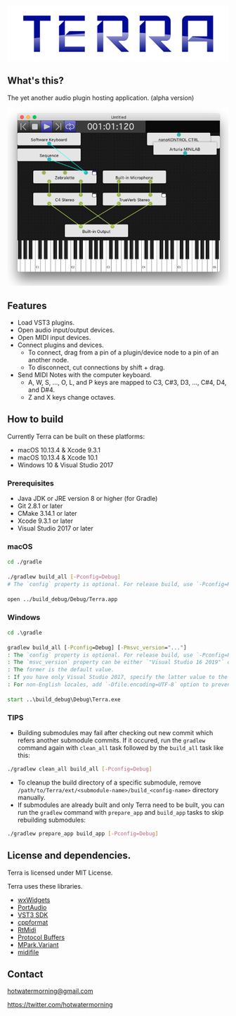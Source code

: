![Terra](./misc/Logo.png)

## What's this?

The yet another audio plugin hosting application. (alpha version)

![ScreenShot](./misc/ScreenShot.png)

## Features

* Load VST3 plugins.
* Open audio input/output devices.
* Open MIDI input devices.
* Connect plugins and devices.
    * To connect, drag from a pin of a plugin/device node to a pin of an another node.
    * To disconnect, cut connections by shift + drag.
* Send MIDI Notes with the computer keyboard.
    * A, W, S, ..., O, L, and P keys are mapped to C3, C#3, D3, ..., C#4, D4, and D#4.
    * Z and X keys change octaves.

## How to build

Currently Terra can be built on these platforms:

* macOS 10.13.4 & Xcode 9.3.1
* macOS 10.13.4 & Xcode 10.1
* Windows 10 & Visual Studio 2017

### Prerequisites

* Java JDK or JRE version 8 or higher (for Gradle)
* Git 2.8.1 or later
* CMake 3.14.1 or later
* Xcode 9.3.1 or later
* Visual Studio 2017 or later

### macOS

```sh
cd ./gradle

./gradlew build_all [-Pconfig=Debug]
# The `config` property is optional. For release build, use `-Pconfig=Release` instead.

open ../build_debug/Debug/Terra.app
```

### Windows

```bat
cd .\gradle

gradlew build_all [-Pconfig=Debug] [-Pmsvc_version="..."]
: The `config` property is optional. For release build, use `-Pconfig=Release` instead.
: The `msvc_version` property can be either `"Visual Studio 16 2019"` or `"Visual Studio 15 2017"`.
: The former is the default value.
: If you have only Visual Studio 2017, specify the latter value to the property.
: For non-English locales, add `-Dfile.encoding=UTF-8` option to prevent Mojibake.

start ..\build_debug\Debug\Terra.exe
```

### TIPS

* Building submodules may fail after checking out new commit which refers another submodule commits.
If it occured, run the `gradlew` command again with `clean_all` task followed by the `build_all` task like this:

```sh
./gradlew clean_all build_all [-Pconfig=Debug]
```

* To cleanup the build directory of a specific submodule, remove `/path/to/Terra/ext/<submodule-name>/build_<config-name>` directory manually.
* If submodules are already built and only Terra need to be built, you can run the `gradlew` command with `prepare_app` and `build_app` tasks to skip rebuilding submodules:

```sh
./gradlew prepare_app build_app [-Pconfig=Debug]
```

## License and dependencies.

Terra is licensed under MIT License.

Terra uses these libraries.

* [wxWidgets](http://www.wxwidgets.org/)
* [PortAudio](http://www.portaudio.com/)
* [VST3 SDK](https://github.com/steinbergmedia/vst3sdk)
* [cppformat](http://fmtlib.net)
* [RtMidi](https://github.com/thestk/rtmidi)
* [Protocol Buffers](https://developers.google.com/protocol-buffers/)
* [MPark.Variant](https://github.com/mpark/variant)
* [midifile](https://github.com/craigsapp/midifile)

## Contact

hotwatermorning@gmail.com

https://twitter.com/hotwatermorning
